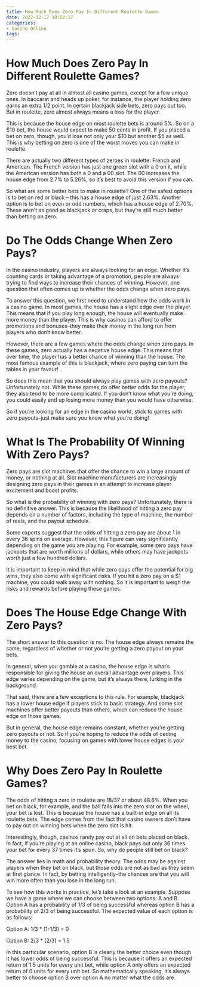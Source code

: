 ```yaml
---
title: How Much Does Zero Pay In Different Roulette Games
date: 2022-12-17 10:02:17
categories:
- Casino Online
tags:
---
```



#  How Much Does Zero Pay In Different Roulette Games?

Zero doesn’t pay at all in almost all casino games, except for a few unique ones. In baccarat and heads up poker, for instance, the player holding zero earns an extra 1/2 point. In certain blackjack side bets, zero pays out too. But in roulette, zero almost always means a loss for the player.

This is because the house edge on most roulette bets is around 5%. So on a $10 bet, the house would expect to make 50 cents in profit. If you placed a bet on zero, though, you’d lose not only your $10 but another $5 as well. This is why betting on zero is one of the worst moves you can make in roulette.

There are actually two different types of zeroes in roulette: French and American. The French version has just one green slot with a 0 on it, while the American version has both a 0 and a 00 slot. The 00 increases the house edge from 2.7% to 5.26%, so it’s best to avoid this version if you can.

So what are some better bets to make in roulette? One of the safest options is to bet on red or black – this has a house edge of just 2.63%. Another option is to bet on even or odd numbers, which has a house edge of 2.70%. These aren’t as good as blackjack or craps, but they’re still much better than betting on zero.

#  Do The Odds Change When Zero Pays?

In the casino industry, players are always looking for an edge. Whether it’s counting cards or taking advantage of a promotion, people are always trying to find ways to increase their chances of winning. However, one question that often comes up is whether the odds change when zero pays.

To answer this question, we first need to understand how the odds work in a casino game. In most games, the house has a slight edge over the player. This means that if you play long enough, the house will eventually make more money than the player. This is why casinos can afford to offer promotions and bonuses–they make their money in the long run from players who don’t know better.

However, there are a few games where the odds change when zero pays. In these games, zero actually has a negative house edge. This means that over time, the player has a better chance of winning than the house. The most famous example of this is blackjack, where zero paying can turn the tables in your favour!

So does this mean that you should always play games with zero payouts? Unfortunately not. While these games do offer better odds for the player, they also tend to be more complicated. If you don’t know what you’re doing, you could easily end up losing more money than you would have otherwise.

So if you’re looking for an edge in the casino world, stick to games with zero payouts–just make sure you know what you’re doing!

#  What Is The Probability Of Winning With Zero Pays?

Zero pays are slot machines that offer the chance to win a large amount of money, or nothing at all. Slot machine manufacturers are increasingly designing zero pays in their games in an attempt to increase player excitement and boost profits.

So what is the probability of winning with zero pays? Unfortunately, there is no definitive answer. This is because the likelihood of hitting a zero pay depends on a number of factors, including the type of machine, the number of reels, and the payout schedule.

Some experts suggest that the odds of hitting a zero pay are about 1 in every 36 spins on average. However, this figure can vary significantly depending on the game you are playing. For example, some zero pays have jackpots that are worth millions of dollars, while others may have jackpots worth just a few hundred dollars.

It is important to keep in mind that while zero pays offer the potential for big wins, they also come with significant risks. If you hit a zero pay on a $1 machine, you could walk away with nothing. So it is important to weigh the risks and rewards before playing these games.

#  Does The House Edge Change With Zero Pays?

The short answer to this question is no. The house edge always remains the same, regardless of whether or not you’re getting a zero payout on your bets.

In general, when you gamble at a casino, the house edge is what’s responsible for giving the house an overall advantage over players. This edge varies depending on the game, but it’s always there, lurking in the background.

That said, there are a few exceptions to this rule. For example, blackjack has a lower house edge if players stick to basic strategy. And some slot machines offer better payouts than others, which can reduce the house edge on those games.

But in general, the house edge remains constant, whether you’re getting zero payouts or not. So if you’re hoping to reduce the odds of ceding money to the casino, focusing on games with lower house edges is your best bet.

#  Why Does Zero Pay In Roulette Games?

The odds of hitting a zero in roulette are 18/37 or about 48.6%. When you bet on black, for example, and the ball falls into the zero slot on the wheel, your bet is lost. This is because the house has a built-in edge on all its roulette bets. The edge comes from the fact that casino owners don’t have to pay out on winning bets when the zero slot is hit.

Interestingly, though, casinos rarely pay out at all on bets placed on black. In fact, if you’re playing at an online casino, black pays out only 36 times your bet for every 37 times it’s spun. So, why do people still bet on black?

The answer lies in math and probability theory. The odds may be against players when they bet on black, but those odds are not as bad as they seem at first glance. In fact, by betting intelligently–the chances are that you will win more often than you lose in the long run.

To see how this works in practice, let’s take a look at an example. Suppose we have a game where we can choose between two options: A and B. Option A has a probability of 1/3 of being successful whereas option B has a probability of 2/3 of being successful. The expected value of each option is as follows:

Option A: 1/3 * (1-1/3) = 0

Option B: 2/3 * (2/3) = 1.5

In this particular scenario, option B is clearly the better choice even though it has lower odds of being successful. This is because it offers an expected return of 1.5 units for every unit bet, while option A only offers an expected return of 0 units for every unit bet. So mathematically speaking, it’s always better to choose option B over option A no matter what the odds are.
